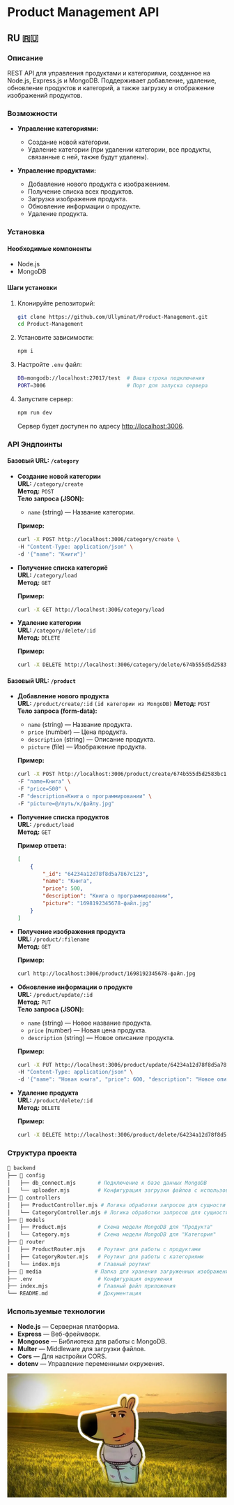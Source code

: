# Product Management API

## RU 🇷🇺

### Описание

REST API для управления продуктами и категориями, созданное на Node.js, Express.js и MongoDB. Поддерживает добавление, удаление, обновление продуктов и категорий, а также загрузку и отображение изображений продуктов.

### Возможности

- **Управление категориями:**
  - Создание новой категории.
  - Удаление категории (при удалении категории, все продукты, связанные с ней, также будут удалены).

- **Управление продуктами:**
  - Добавление нового продукта с изображением.
  - Получение списка всех продуктов.
  - Загрузка изображения продукта.
  - Обновление информации о продукте.
  - Удаление продукта.

### Установка

#### Необходимые компоненты

- Node.js
- MongoDB

#### Шаги установки

1. Клонируйте репозиторий:

    ```bash
    git clone https://github.com/Ullyminat/Product-Management.git
    cd Product-Management
    ```

2. Установите зависимости:

    ```bash
    npm i
    ```

3. Настройте `.env` файл:

    ```bash
    DB=mongodb://localhost:27017/test  # Ваша строка подключения
    PORT=3006                          # Порт для запуска сервера
    ```

4. Запустите сервер:

    ```bash
    npm run dev
    ```

    Сервер будет доступен по адресу [http://localhost:3006](http://localhost:3006).

### API Эндпоинты

#### Базовый URL: `/category`

- **Создание новой категории**  
  **URL:** `/category/create`  
  **Метод:** `POST`  
  **Тело запроса (JSON):**
    - `name` (string) — Название категории.

    **Пример:**

    ```bash
    curl -X POST http://localhost:3006/category/create \
    -H "Content-Type: application/json" \
    -d '{"name": "Книги"}'
    ```

- **Получение списка категориё**  
  **URL:** `/category/load`  
  **Метод:** `GET`  

    **Пример:**

    ```bash
    curl -X GET http://localhost:3006/category/load
    ```

- **Удаление категории**  
  **URL:** `/category/delete/:id`  
  **Метод:** `DELETE`  

    **Пример:**

    ```bash
    curl -X DELETE http://localhost:3006/category/delete/674b555d5d2583bc1cc57a6b
    ```

#### Базовый URL: `/product`

- **Добавление нового продукта**  
  **URL:** `/product/create/:id` `(id категории из MongoDB)`
  **Метод:** `POST`  
  **Тело запроса (form-data):**
    - `name` (string) — Название продукта.
    - `price` (number) — Цена продукта.
    - `description` (string) — Описание продукта.
    - `picture` (file) — Изображение продукта.

    **Пример:**

    ```bash
    curl -X POST http://localhost:3006/product/create/674b555d5d2583bc1cc57a6b \
    -F "name=Книга" \
    -F "price=500" \
    -F "description=Книга о программировании" \
    -F "picture=@/путь/к/файлу.jpg"
    ```

- **Получение списка продуктов**  
  **URL:** `/product/load`  
  **Метод:** `GET`  

    **Пример ответа:**

    ```json
    [
        {
            "_id": "64234a12d78f8d5a7867c123",
            "name": "Книга",
            "price": 500,
            "description": "Книга о программировании",
            "picture": "1698192345678-файл.jpg"
        }
    ]
    ```

- **Получение изображения продукта**  
  **URL:** `/product/:filename`  
  **Метод:** `GET`  

    **Пример:**

    ```bash
    curl http://localhost:3006/product/1698192345678-файл.jpg
    ```

- **Обновление информации о продукте**  
  **URL:** `/product/update/:id`  
  **Метод:** `PUT`  
  **Тело запроса (JSON):**
    - `name` (string) — Новое название продукта.
    - `price` (number) — Новая цена продукта.
    - `description` (string) — Новое описание продукта.

    **Пример:**

    ```bash
    curl -X PUT http://localhost:3006/product/update/64234a12d78f8d5a7867c123 \
    -H "Content-Type: application/json" \
    -d '{"name": "Новая книга", "price": 600, "description": "Новое описание"}'
    ```

- **Удаление продукта**  
  **URL:** `/product/delete/:id`  
  **Метод:** `DELETE`  

    **Пример:**

    ```bash
    curl -X DELETE http://localhost:3006/product/delete/64234a12d78f8d5a7867c123
    ```

### Структура проекта

```bash
📂 backend
├── 📂 config
│   ├── db_connect.mjs       # Подключение к базе данных MongoDB
│   └── uploader.mjs         # Конфигурация загрузки файлов с использованием multer
├── 📂 controllers
│   ├── ProductController.mjs # Логика обработки запросов для сущности "Продукт"
│   └── CategoryController.mjs # Логика обработки запросов для сущности "Категория"
├── 📂 models
│   ├── Product.mjs          # Схема модели MongoDB для "Продукта"
│   └── Category.mjs         # Схема модели MongoDB для "Категория"
├── 📂 router
│   ├── ProductRouter.mjs    # Роутинг для работы с продуктами
│   ├── CategoryRouter.mjs   # Роутинг для работы с категориями
│   └── index.mjs            # Главный роутинг
├── 📂 media                 # Папка для хранения загруженных изображений
├── .env                     # Конфигурация окружения
├── index.mjs                # Главный файл приложения
└── README.md                # Документация
```

### Используемые технологии

- **Node.js** — Серверная платформа.
- **Express** — Веб-фреймворк.
- **Mongoose** — Библиотека для работы с MongoDB.
- **Multer** — Middleware для загрузки файлов.
- **Cors** — Для настройки CORS.
- **dotenv** — Управление переменными окружения.


![Chill Guy](/backend/media/1733043210244-1732607169987-scale-12001.webp)